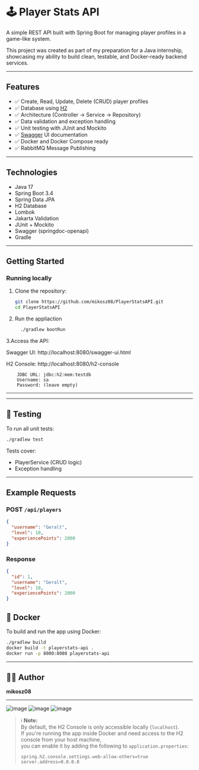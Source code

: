 # 🕹️ Player Stats API

A simple REST API built with Spring Boot for managing player profiles in a game-like system.

This project was created as part of my preparation for a Java internship, showcasing my ability to build clean, testable, and Docker-ready backend services.

---

## Features

- ✅ Create, Read, Update, Delete (CRUD) player profiles
- ✅ Database using [H2](http://localhost:8080/h2-console)
- ✅ Architecture (Controller → Service → Repository)
- ✅ Data validation and exception handling
- ✅ Unit testing with JUnit and Mockito
- ✅ [Swagger](http://localhost:8080/swagger-ui.html) UI documentation
- ✅ Docker and Docker Compose ready
- ✅ RabbitMQ Message Publishing

---

## Technologies

- Java 17
- Spring Boot 3.4
- Spring Data JPA
- H2 Database
- Lombok
- Jakarta Validation
- JUnit + Mockito
- Swagger (springdoc-openapi)
- Gradle

---

## Getting Started

### Running locally

1. Clone the repository:
   ```bash
   git clone https://github.com/mikosz08/PlayerStatsAPI.git
   cd PlayerStatsAPI
2. Run the appliaction
   ```bash
     ./gradlew bootRun
3.Access the API:

  Swagger UI: 
    http://localhost:8080/swagger-ui.html

  H2 Console: 
    http://localhost:8080/h2-console

        JDBC URL: jdbc:h2:mem:testdb
        Username: sa
        Password: (leave empty)

---

---

## 🧪 Testing

To run all unit tests:
```bash
./gradlew test
```

Tests cover:
- PlayerService (CRUD logic)
- Exception handling

---

## Example Requests

### POST `/api/players`
```json
{
  "username": "Geralt",
  "level": 10,
  "experiencePoints": 2000
}
```

### Response
```json
{
  "id": 1,
  "username": "Geralt",
  "level": 10,
  "experiencePoints": 2000
}
```

## 🐳 Docker

To build and run the app using Docker:

```bash
./gradlew build
docker build -t playerstats-api .
docker run -p 8080:8080 playerstats-api
```

---

## 👨‍🎓 Author

**mikosz08**  


---

![image](https://github.com/user-attachments/assets/bdb873ce-95bd-4af7-88db-8b90f4853444)
![image](https://github.com/user-attachments/assets/e4b7ee4f-a2ae-485a-b806-cd52611648a1)
![image](https://github.com/user-attachments/assets/035d8e08-d02e-47a2-b76b-0192c1bb5ab2)


> ℹ️ **Note:**  
> By default, the H2 Console is only accessible locally (`localhost`).  
> If you're running the app inside Docker and need access to the H2 console from your host machine,  
> you can enable it by adding the following to `application.properties`:
>
> ```properties
> spring.h2.console.settings.web-allow-others=true
> server.address=0.0.0.0
> ```

